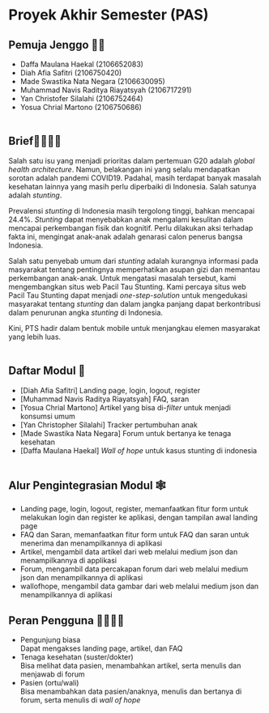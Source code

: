 # Proyek Akhir Semester (PAS)

## Pemuja Jenggo 👨‍💻
- Daffa Maulana Haekal (2106652083)
- Diah Afia Safitri (2106750420)
- Made Swastika Nata Negara (2106630095)
- Muhammad Navis Raditya Riayatsyah (2106717291)
- Yan Christofer Silalahi (2106752464)
- Yosua Chrial Martono (2106750686)
<br><br>

<!-- ## Tautan Aplikasi Heroku🔗
https://pts-c06-pbp.herokuapp.com/
<br><br> -->

## Brief👨‍⚕👩‍⚕️
Salah satu isu yang menjadi prioritas dalam pertemuan G20 adalah _global health architecture_. Namun, belakangan ini yang selalu mendapatkan sorotan adalah pandemi COVID19. Padahal, masih terdapat banyak masalah kesehatan lainnya yang masih perlu diperbaiki di Indonesia. Salah satunya adalah _stunting_.

Prevalensi _stunting_ di Indonesia masih tergolong tinggi, bahkan mencapai 24.4%. _Stunting_ dapat menyebabkan anak mengalami kesulitan dalam mencapai perkembangan fisik dan kognitif. Perlu dilakukan aksi terhadap fakta ini, mengingat anak-anak adalah genarasi calon penerus bangsa Indonesia.

Salah satu penyebab umum dari _stunting_ adalah kurangnya informasi pada masyarakat tentang pentingnya memperhatikan asupan gizi dan memantau perkembangan anak-anak. Untuk mengatasi masalah tersebut, kami mengembangkan situs web Pacil Tau Stunting. Kami percaya situs web Pacil Tau Stunting dapat menjadi _one-step-solution_ untuk mengedukasi masyarakat tentang _stunting_ dan dalam jangka panjang dapat berkontribusi dalam penurunan angka _stunting_ di Indonesia.

Kini, PTS hadir dalam bentuk mobile untuk menjangkau elemen masyarakat yang lebih luas.
<br><br>

## Daftar Modul 📝
- [Diah Afia Safitri] Landing page, login, logout, register
- [Muhammad Navis Raditya Riayatsyah] FAQ, saran
- [Yosua Chrial Martono] Artikel yang bisa di-_filter_ untuk menjadi konsumsi umum
- [Yan Christopher Silalahi] Tracker pertumbuhan anak
- [Made Swastika Nata Negara] Forum untuk bertanya ke tenaga kesehatan
- [Daffa Maulana Haekal] _Wall of hope_ untuk kasus stunting di indonesia
<br><br>

## Alur Pengintegrasian Modul 🕸️
- Landing page, login, logout, register, memanfaatkan fitur form untuk melakukan login dan register ke aplikasi, dengan tampilan awal landing page
- FAQ dan Saran, memanfaatkan fitur form untuk FAQ dan saran untuk menerima dan menampilkannya di aplikasi
- Artikel, mengambil data artikel dari web melalui medium json dan menampilkannya di applikasi
- Forum, mengambil data percakapan forum dari web melalui medium json dan menampilkannya di aplikasi
- wallofhope, mengambil data gambar dari web melalui medium json dan menampilkannya di aplikasi 

## Peran Pengguna 👨‍👩‍👧‍👦
- Pengunjung biasa<br>
Dapat mengakses landing page, artikel, dan FAQ
- Tenaga kesehatan (suster/dokter)<br>
Bisa melihat data pasien, menambahkan artikel, serta menulis dan menjawab di forum
- Pasien (ortu/wali)<br>
Bisa menambahkan data pasien/anaknya, menulis dan bertanya di forum, serta menulis di _wall of hope_
